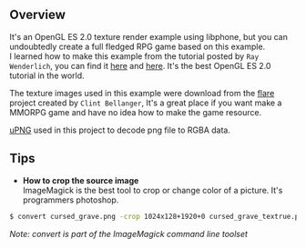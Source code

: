 Overview
-------------
It's an OpenGL ES 2.0 texture render example using libphone, but you can undoubtedly create a full fledged RPG game based on this example.  
I learned how to make this example from the tutorial posted by `Ray Wenderlich`, you can find it [here](https://www.raywenderlich.com/3664/opengl-tutorial-for-ios-opengl-es-2-0) and [here](https://www.raywenderlich.com/4404/opengl-es-2-0-for-iphone-tutorial-part-2-textures). It's the best OpenGL ES 2.0 tutorial in the world.  

The texture images used in this example were download from the [flare](http://opengameart.org/content/flare) project created by `Clint Bellanger`, It's a great place if you want make a MMORPG game and have no idea how to make the game resource.  

[uPNG](https://github.com/elanthis/upng) used in this project to decode png file to RGBA data.

Tips
---------------
- **How to crop the source image**  
ImageMagick is the best tool to crop or change color of a picture. It's programmers photoshop.   
```sh
$ convert cursed_grave.png -crop 1024x128+1920+0 cursed_grave_textrue.png
```
*Note: convert is part of the ImageMagick command line toolset*
